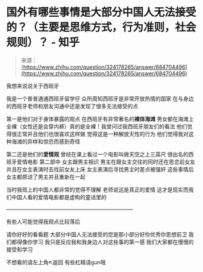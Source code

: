 <!--yml
category: 未分类
date: 2023-04-18 22:41:07
-->

# 国外有哪些事情是大部分中国人无法接受的？（主要是思维方式，行为准则，社会规则）？ - 知乎

> 来源：[https://www.zhihu.com/question/324178265/answer/684704496](https://www.zhihu.com/question/324178265/answer/684704496)

 我想来说说关于西班牙

我是一个普普通通西班牙留学仔 众所周知西班牙是非常开放热情的国家 在与身边的西班牙老师和朋友沟通中还是发现了很多无法接受的点

第一是他们对于身体暴露的观点 在西班牙有非常著名的**裸体海滩** 男女都在海滩上全裸（女性还是会穿内裤）真的是全裸！我曾问过我西班牙朋友们的看法 他们觉得很正常并且他们也很喜欢这样做 觉得这是一种解放天性的行为 他们觉得我对这种海滩的异样和惊恐而感到奇怪

第二还是他们的**爱情观** 曾经在课上看过一个电影叫做天空之上三英尺 很出名的西班牙爱情电影 第二部中 女主跟男主相识 男主在跟女主交往的同时还在思恋前女友 并且在女主表演时去找前女友上床 女主表演后寻找男主时差点被强奸 这些事情后女主都原谅了男主并且重新在一起

当时我班上的中国人都非常的觉得不理解 老师说这是真正的爱情 这才是现实而我们中国人看的爱情电影都是虚构的童话里的

————————————————————————

有些人可能觉得我观点比较落后

请你好好的看看题 大部分中国人无法接受的您是那小部分好你优秀你思想前卫 我们都得像你学习 我只是反应我和我身边人对这些事的第一感 我们大家都在慢慢的接受和学习

不想看的请左上角↖返回 有些杠精请gun哦